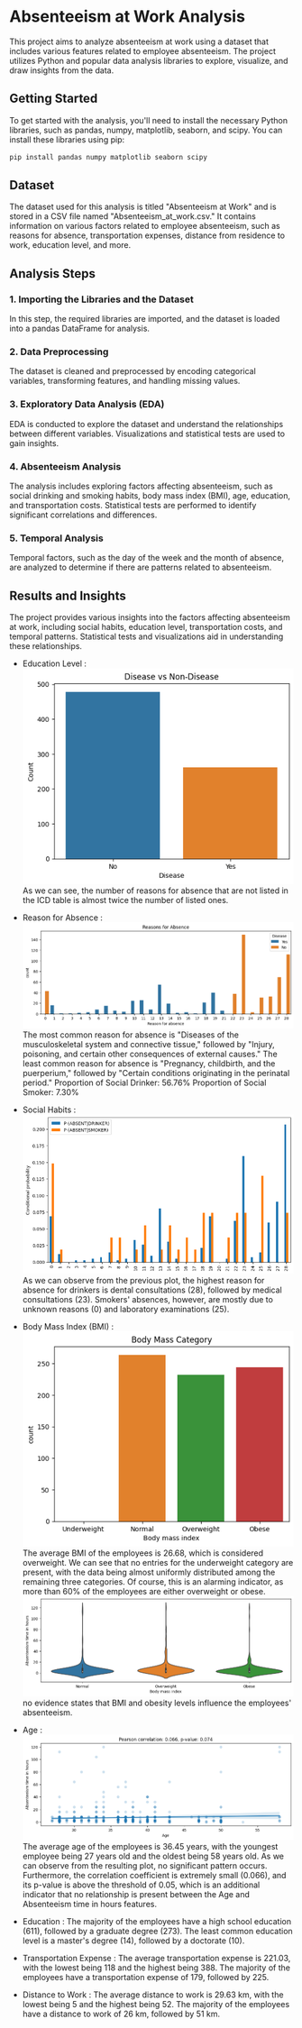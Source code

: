 # Absenteeism at Work Analysis

This project aims to analyze absenteeism at work using a dataset that includes various features related to employee absenteeism. The project utilizes Python and popular data analysis libraries to explore, visualize, and draw insights from the data.

## Getting Started

To get started with the analysis, you'll need to install the necessary Python libraries, such as pandas, numpy, matplotlib, seaborn, and scipy. You can install these libraries using pip:

```bash
pip install pandas numpy matplotlib seaborn scipy
```

## Dataset

The dataset used for this analysis is titled "Absenteeism at Work" and is stored in a CSV file named "Absenteeism_at_work.csv." It contains information on various factors related to employee absenteeism, such as reasons for absence, transportation expenses, distance from residence to work, education level, and more.

## Analysis Steps

### 1. Importing the Libraries and the Dataset

In this step, the required libraries are imported, and the dataset is loaded into a pandas DataFrame for analysis.

### 2. Data Preprocessing

The dataset is cleaned and preprocessed by encoding categorical variables, transforming features, and handling missing values.

### 3. Exploratory Data Analysis (EDA)

EDA is conducted to explore the dataset and understand the relationships between different variables. Visualizations and statistical tests are used to gain insights.

### 4. Absenteeism Analysis

The analysis includes exploring factors affecting absenteeism, such as social drinking and smoking habits, body mass index (BMI), age, education, and transportation costs. Statistical tests are performed to identify significant correlations and differences.

### 5. Temporal Analysis

Temporal factors, such as the day of the week and the month of absence, are analyzed to determine if there are patterns related to absenteeism.

## Results and Insights

The project provides various insights into the factors affecting absenteeism at work, including social habits, education level, transportation costs, and temporal patterns. Statistical tests and visualizations aid in understanding these relationships.

- Education Level :
![Disease vs Non-Disease](image.png)
As we can see, the number of reasons for absence that are not listed in the ICD table is almost twice the number of listed ones.

- Reason for Absence :
![Reason for absence](image-1.png)
The most common reason for absence is "Diseases of the musculoskeletal system and connective tissue," followed by "Injury, poisoning, and certain other consequences of external causes."
The least common reason for absence is "Pregnancy, childbirth, and the puerperium," followed by "Certain conditions originating in the perinatal period."
Proportion of Social Drinker: 56.76%
Proportion of Social Smoker: 7.30%

- Social Habits :
![Smoker , Drinker](image-2.png)
As we can observe from the previous plot, the highest reason for absence for drinkers is dental consultations (28), followed by medical consultations (23).
Smokers' absences, however, are mostly due to unknown reasons (0) and laboratory examinations (25).

- Body Mass Index (BMI) :
![Body Mass](image-3.png)
The average BMI of the employees is 26.68, which is considered overweight.
We can see that no entries for the underweight category are present, with the data being almost uniformly distributed among the remaining three categories. Of course, this is an alarming indicator, as more than 60% of the employees are either overweight or obese.
![Violent Body Mass](image-4.png)
no evidence states that BMI and obesity levels influence the employees' absenteeism.

- Age :
![Age](image-5.png)
 The average age of the employees is 36.45 years, with the youngest employee being 27 years old and the oldest being 58 years old.
As we can observe from the resulting plot, no significant pattern occurs. Furthermore, the correlation coefficient is extremely small (0.066), and its p-value is above the threshold of 0.05, which is an additional indicator that no relationship is present between the Age and Absenteeism time in hours features.

- Education :
The majority of the employees have a high school education (611), followed by a graduate degree (273).
The least common education level is a master's degree (14), followed by a doctorate (10).

- Transportation Expense :
The average transportation expense is 221.03, with the lowest being 118 and the highest being 388.
The majority of the employees have a transportation expense of 179, followed by 225.

- Distance to Work :
The average distance to work is 29.63 km, with the lowest being 5 and the highest being 52.
The majority of the employees have a distance to work of 26 km, followed by 51 km.

